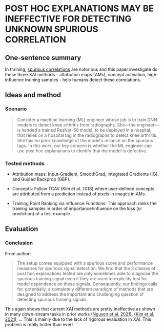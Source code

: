 # POST HOC EXPLANATIONS MAY BE INEFFECTIVE FOR DETECTING UNKNOWN SPURIOUS CORRELATION

## One-sentence summary
In training, [spurious correlations](http://lgmoneda.github.io/2021/01/12/spurious-correlation-ml-and-causality.html) are notorious and this paper investigate do these three XAI methods - attribution maps (AMs), concept activation, high-influence training samples - help humans detect these correlations.

## Ideas and method

### Scenario

> Consider a machine learning (ML) engineer whose job is to train DNN models to detect knee arthritis from radiographs. She—the engineer—is handed a trained ResNet-50 model, to be deployed in a hospital, that relies on a hospital tag in the radiographs to detect knee arthritis. She has no prior knowledge of the model’s reliance on the spurious tags. In this work, our key concern is whether the ML engineer can use post hoc explanations to identify that the model is defective.

### Tested methods

- Attribution maps: Input-Gradient, SmoothGrad, Integrated Gradients (IG), and Guided Backprop (GBP). 

- Concepts: Follow TCAV (Kim et al. 2018) where user-defined concepts are attributed from a prediction instead of pixels in images in AMs.

- Training Point Ranking via Influence Functions: This approach ranks the training samples in order of importance/influence on the loss (or prediction) of a test example.

## Evaluation

### Conclusion

From author:

> The setup comes equipped with a spurious score and performance measures for spurious signal detection. We find that the 3 classes of post hoc explanations tested are only sometimes able to diagnose the spurious training signal even if they are used to explicitly test for model dependence on these signals. Consequently, our findings calls for, potentially, a completely different paradigm of methods that are designed to address the important and challenging question of detecting spurious training signals.

This again shows that current XAI methods are pretty ineffective as shown in many down-stream tasks in prior works [(Nguyen et al. 2021)](https://arxiv.org/abs/2105.14944), [(Kim et al. 2021)](https://arxiv.org/abs/2112.03184), ... This is mainly due to the lack of rigorous evaluation in XAI. This problem is really hotter than ever! 
